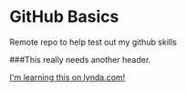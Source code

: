 # GitHub Basics
Remote repo to help test out my github skills

###This really needs another header.

[I'm learning this on lynda.com!](http://www.lynda.com)
